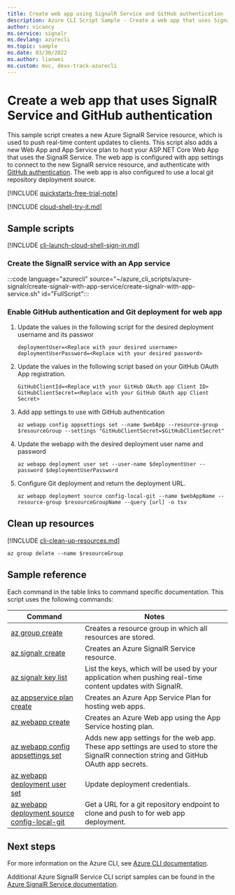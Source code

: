 ```yaml
---
title: Create web app using SignalR Service and GitHub authentication
description: Azure CLI Script Sample - Create a web app that uses SignalR Service and GitHub authentication
author: vicancy
ms.service: signalr
ms.devlang: azurecli
ms.topic: sample
ms.date: 03/30/2022
ms.author: lianwei
ms.custom: mvc, devx-track-azurecli
---
```


# Create a web app that uses SignalR Service and GitHub authentication

This sample script creates a new Azure SignalR Service resource, which is used to push real-time content updates to clients. This script also adds a new Web App and App Service plan to host your ASP.NET Core Web App that uses the SignalR Service. The web app is configured with app settings to connect to the new SignalR service resource, and authenticate with [GitHub authentication](https://developer.github.com/v3/guides/basics-of-authentication/). The web app is also configured to use a local git repository deployment source.

[!INCLUDE [quickstarts-free-trial-note](../../../includes/quickstarts-free-trial-note.md)]

[!INCLUDE [cloud-shell-try-it.md](../../../includes/cloud-shell-try-it.md)]

## Sample scripts

[!INCLUDE [cli-launch-cloud-shell-sign-in.md](../../../includes/cli-launch-cloud-shell-sign-in.md)]

### Create the SignalR service with an App service

:::code language="azurecli" source="~/azure_cli_scripts/azure-signalr/create-signalr-with-app-service/create-signalr-with-app-service.sh" id="FullScript":::

### Enable GitHub authentication and Git deployment for web app

1. Update the values in the following script for the desired deployment username and its passwor

   ```azurecli
   deploymentUser=<Replace with your desired username>
   deploymentUserPassword=<Replace with your desired password>
   ```

2. Update the values in the following script based on your GitHub OAuth App registration.

   ```azurecli
   GitHubClientId=<Replace with your GitHub OAuth app Client ID>
   GitHubClientSecret=<Replace with your GitHub OAuth app Client Secret>
   ```

3. Add app settings to use with GitHub authentication

   ```Azure CLI
   az webapp config appsettings set --name $webApp --resource-group $resourceGroup --settings "GitHubClientSecret=$GitHubClientSecret" 
   ```

4. Update the webapp with the desired deployment user name and password

   ```Azure CLI
   az webapp deployment user set --user-name $deploymentUser --password $deploymentUserPassword
   ```

5. Configure Git deployment and return the deployment URL.

   ```Azure CLI
   az webapp deployment source config-local-git --name $webAppName --resource-group $resourceGroupName --query [url] -o tsv
   ```

## Clean up resources

[!INCLUDE [cli-clean-up-resources.md](../../../includes/cli-clean-up-resources.md)]

```azurecli
az group delete --name $resourceGroup
```

## Sample reference

Each command in the table links to command specific documentation. This script uses the following commands:

| Command | Notes |
|---|---|
| [az group create](/cli/azure/group#az-group-create) | Creates a resource group in which all resources are stored. |
| [az signalr create](/cli/azure/signalr#az-signalr-create) | Creates an Azure SignalR Service resource. |
| [az signalr key list](/cli/azure/signalr/key#az-signalr-key-list) | List the keys, which will be used by your application when pushing real-time content updates with SignalR. |
| [az appservice plan create](/cli/azure/appservice/plan#az-appservice-plan-create) | Creates an Azure App Service Plan for hosting web apps. |
| [az webapp create](/cli/azure/webapp#az-webapp-create) | Creates an Azure Web app using the App Service hosting plan. |
| [az webapp config appsettings set](/cli/azure/webapp/config/appsettings#az-webapp-config-appsettings-set) | Adds new app settings for the web app. These app settings are used to store the SignalR connection string and GitHub OAuth app secrets. |
| [az webapp deployment user set](/cli/azure/webapp/deployment/user#az-webapp-deployment-user-set) | Update deployment credentials. |
| [az webapp deployment source config-local-git](/cli/azure/webapp/deployment/source#az-webapp-deployment-source-config-local-git) | Get a URL for a git repository endpoint to clone and push to for web app deployment. |

## Next steps

For more information on the Azure CLI, see [Azure CLI documentation](/cli/azure).

Additional Azure SignalR Service CLI script samples can be found in the [Azure SignalR Service documentation](../signalr-reference-cli.md).

